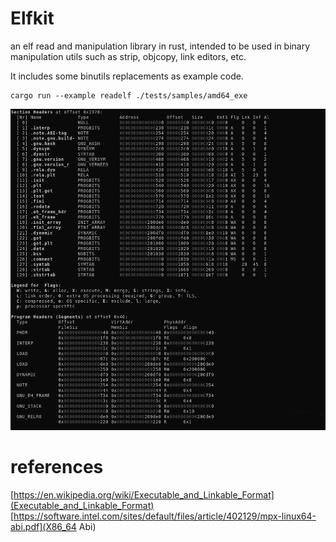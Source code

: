 Elfkit
=========

an elf read and manipulation library in rust,
intended to be used in binary manipulation utils such as strip, objcopy, link editors, etc.

It includes some binutils replacements as example code.

```
cargo run --example readelf ./tests/samples/amd64_exe
```

![screenshot](/examples/readelf-screenshot.png?raw=true)


references
==========
[https://en.wikipedia.org/wiki/Executable_and_Linkable_Format](Executable_and_Linkable_Format)
[https://software.intel.com/sites/default/files/article/402129/mpx-linux64-abi.pdf](X86_64 Abi)
